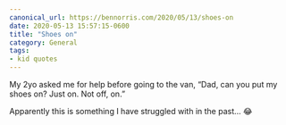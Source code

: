 ```yaml
---
canonical_url: https://bennorris.com/2020/05/13/shoes-on
date: 2020-05-13 15:57:15-0600
title: "Shoes on"
category: General
tags:
- kid quotes
---
```


My 2yo asked me for help before going to the van, “Dad, can you put my shoes on? Just on. Not off, on.”

Apparently this is something I have struggled with in the past... 😂
